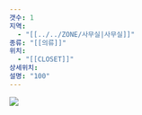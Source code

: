 ```yaml
---
갯수: 1
지역:
  - "[[../../ZONE/사무실|사무실]]"
종류: "[[의류]]"
위치:
  - "[[CLOSET]]"
상세위치: 
설명: "100"
---
```



![](http://192.168.50.22/devices/250315_IMG_0017.jpg)

